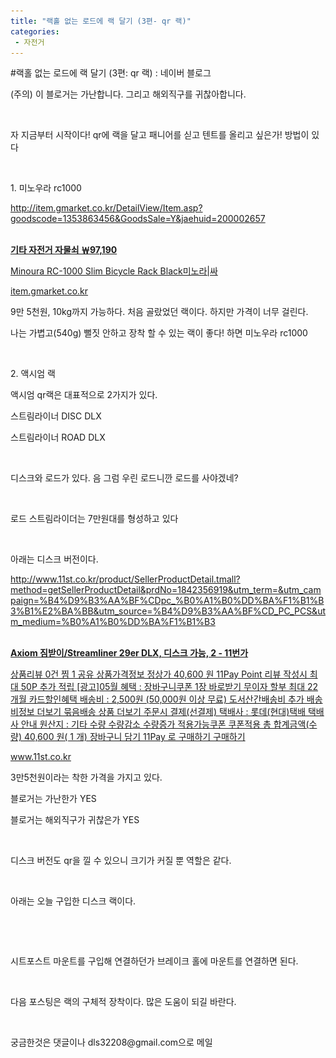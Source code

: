```yaml
---
title: "랙홀 없는 로드에 랙 달기 (3편- qr 랙)"
categories:
 - 자전거
---
```

#랙홀 없는 로드에 랙 달기 (3편: qr 랙) : 네이버 블로그
<div class="wrap_rabbit pcol2 _param(1) _postViewArea221544282403" id="post-view221544282403">
<!-- Rabbit HTML --><div class="se-viewer se-theme-default" lang="ko-KR">
<!-- SE_DOC_HEADER_END -->
<div class="se-main-container">
<div class="se-component se-text se-l-default" id="SE-f3dd8007-57ff-437e-9f8a-38dbe9ad4792">
<div class="se-component-content">
<div class="se-section se-section-text se-l-default">
<div class="se-module se-module-text"><!-- SE-TEXT { --><p class="se-text-paragraph se-text-paragraph-align-" id="SE-4658e242-c6a6-4e98-8c24-f2c7a64b0627" style=""><span class="se-fs- se-ff-" id="SE-cee7c87a-8140-4991-a2f8-2154842af94c" style="">(주의) 이 블로거는 가난합니다. 그리고 해외직구를 귀찮아합니다.</span></p><!-- } SE-TEXT --><!-- SE-TEXT { --><p class="se-text-paragraph se-text-paragraph-align-" id="SE-88f2378e-06ab-48db-861c-10cdacc692bb" style=""><span class="se-fs- se-ff-" id="SE-eeff892d-8bdc-4cee-a9e8-1f701fe389bc" style="">​</span></p><!-- } SE-TEXT --><!-- SE-TEXT { --><p class="se-text-paragraph se-text-paragraph-align-" id="SE-9d68a348-945f-4da8-8724-9d1a9b2a8855" style=""><span class="se-fs- se-ff-" id="SE-dd77498d-1996-4227-b7d9-e7ea85bd5c42" style="">자 지금부터 시작이다! qr에 랙을 달고 패니어를 싣고 텐트를 올리고 싶은가! 방법이 있다</span></p><!-- } SE-TEXT --><!-- SE-TEXT { --><p class="se-text-paragraph se-text-paragraph-align-" id="SE-d2c08d79-b275-4001-866e-5657757ca6ac" style=""><span class="se-fs- se-ff-" id="SE-7d789bca-0834-4476-9cb8-7c0ea1742b57" style="">​</span></p><!-- } SE-TEXT --><!-- SE-TEXT { --><p class="se-text-paragraph se-text-paragraph-align-" id="SE-81f548fd-b6ff-4dc3-835a-45c2592268b7" style=""><span class="se-fs- se-ff-" id="SE-b07dc8b8-851b-4e8e-918c-81b47f5dc62b" style="">1. 미노우라 rc1000</span></p><!-- } SE-TEXT --><!-- SE-TEXT { --><p class="se-text-paragraph se-text-paragraph-align-" id="SE-0f79c999-0df6-49bd-a30b-0f8ba2c50bcc" style=""><span class="se-fs- se-ff-" id="SE-3e9fe2c0-a11c-4575-b103-a7202b63b520" style=""><a class="se-link" href="http://item.gmarket.co.kr/DetailView/Item.asp?goodscode=1353863456&amp;GoodsSale=Y&amp;jaehuid=200002657" target="_blank">http://item.gmarket.co.kr/DetailView/Item.asp?goodscode=1353863456&amp;GoodsSale=Y&amp;jaehuid=200002657</a></span></p><!-- } SE-TEXT --></div>
</div>
</div>
</div> <div class="se-component se-oglink se-l-image" id="SE-f01649d3-9f85-49b4-9684-6e30119807c3">
<div class="se-component-content">
<div class="se-section se-section-oglink se-l-image se-section-align-">
<div class="se-module se-module-oglink">
<a class="se-oglink-thumbnail" href="http://item.gmarket.co.kr/DetailView/Item.asp?goodscode=1353863456&amp;GoodsSale=Y&amp;jaehuid=200002657" target="_blank">
<img alt="" class="se-oglink-thumbnail-resource" src="https://dthumb-phinf.pstatic.net/?src=%22http%3A%2F%2Fgdimg.gmarket.co.kr%2F1353863456%2Fstill%2F280%3Fver%3D1535830059%22&amp;type=ff120">
</img></a>
<a class="se-oglink-info" href="http://item.gmarket.co.kr/DetailView/Item.asp?goodscode=1353863456&amp;GoodsSale=Y&amp;jaehuid=200002657" target="_blank">
<div class="se-oglink-info-container">
<strong class="se-oglink-title">기타 자전거 자물쇠 ￦97,190</strong>
<p class="se-oglink-summary">Minoura RC-1000 Slim Bicycle Rack  Black미노라|싸</p>
<p class="se-oglink-url">item.gmarket.co.kr</p>
</div>
</a>
</div>
</div>
</div>
<script class="__se_module_data" data-module='{"type":"v2_oglink", "id" :"SE-f01649d3-9f85-49b4-9684-6e30119807c3", "data" : {"link" : "http://item.gmarket.co.kr/DetailView/Item.asp?goodscode=1353863456&amp;GoodsSale=Y&amp;jaehuid=200002657", "isVideo" : "false", "thumbnail" : "https://dthumb-phinf.pstatic.net/?src=%22http%3A%2F%2Fgdimg.gmarket.co.kr%2F1353863456%2Fstill%2F280%3Fver%3D1535830059%22&amp;type=ff120"}}' type="text/data"></script>
</div> <div class="se-component se-text se-l-default" id="SE-6c7901d6-43df-4a8e-982f-99166b440018">
<div class="se-component-content">
<div class="se-section se-section-text se-l-default">
<div class="se-module se-module-text"><!-- SE-TEXT { --><p class="se-text-paragraph se-text-paragraph-align-" id="SE-ed7dfa6f-a4c9-4d8d-9c4f-aa6706bb6919" style=""><span class="se-fs- se-ff-" id="SE-3465f629-b395-4045-92af-a06643b152f3" style="">9만 5천원, 10kg까지 가능하다. 처음 골랐었던 랙이다. 하지만 가격이 너무 걸린다.</span></p><!-- } SE-TEXT --><!-- SE-TEXT { --><p class="se-text-paragraph se-text-paragraph-align-" id="SE-ddcc5299-af07-4d9c-926e-39f905d719d3" style=""><span class="se-fs- se-ff-" id="SE-b53c6610-25d9-4fa5-a6f5-641d3e927b0d" style="">나는 가볍고(540g) 뻘짓 안하고 장착 할 수 있는 랙이 좋다! 하면 미노우라 rc1000</span></p><!-- } SE-TEXT --><!-- SE-TEXT { --><p class="se-text-paragraph se-text-paragraph-align-" id="SE-133c7992-32c8-4b26-8b9b-6e91d23ee683" style=""><span class="se-fs- se-ff-" id="SE-a1cbe473-686f-47b4-8a01-d044545bdb2c" style="">​</span></p><!-- } SE-TEXT --><!-- SE-TEXT { --><p class="se-text-paragraph se-text-paragraph-align-" id="SE-e6674422-7cde-4c60-9f48-015c5db114de" style=""><span class="se-fs- se-ff-" id="SE-d56e9e52-d32c-4e97-ad65-47ebb7dea5bc" style="">2. 액시엄 랙</span></p><!-- } SE-TEXT --><!-- SE-TEXT { --><p class="se-text-paragraph se-text-paragraph-align-" id="SE-ea04f6c3-8576-4d86-a099-e54c13bdec67" style=""><span class="se-fs- se-ff-" id="SE-9191b29c-7284-4593-8756-b03679ad2937" style="">액시엄 qr랙은 대표적으로 2가지가 있다.</span></p><!-- } SE-TEXT --><!-- SE-TEXT { --><p class="se-text-paragraph se-text-paragraph-align-" id="SE-2413728a-f0e1-45a7-bee0-725e3dcaeaf8" style=""><span class="se-fs- se-ff-" id="SE-14b9813b-a97a-4354-bc6b-f7f8dad5bd12" style="">스트림라이너 DISC DLX</span></p><!-- } SE-TEXT --><!-- SE-TEXT { --><p class="se-text-paragraph se-text-paragraph-align-" id="SE-5bf8d1f1-ece2-476e-9299-7fcdded81558" style=""><span class="se-fs- se-ff-" id="SE-83336ee6-7af4-4972-992a-c234dc4c0b11" style="">스트림라이너 ROAD DLX</span></p><!-- } SE-TEXT --><!-- SE-TEXT { --><p class="se-text-paragraph se-text-paragraph-align-" id="SE-83898f6d-8585-4d77-8c6f-572b86f9179c" style=""><span class="se-fs- se-ff-" id="SE-cff4f8be-b2ca-4ce5-af12-b0b57bf97654" style="">​</span></p><!-- } SE-TEXT --><!-- SE-TEXT { --><p class="se-text-paragraph se-text-paragraph-align-" id="SE-e8f1dceb-885c-47fb-8d6b-d9809139a034" style=""><span class="se-fs- se-ff-" id="SE-644d028e-12ea-4f3f-9bbc-413226e9b151" style="">디스크와 로드가 있다. 음 그럼 우린 로드니깐 로드를 사야겠네?</span></p><!-- } SE-TEXT --></div>
</div>
</div>
</div> <div class="se-component se-image se-l-default" id="SE-3364f33f-c1c5-43e0-8de2-0839dcf1b7e3">
<div class="se-component-content se-component-content-fit">
<div class="se-section se-section-image se-l-default se-section-align-">
<a class="se-module se-module-image __se_image_link __se_link" data-linkdata='{"id" : "SE-3364f33f-c1c5-43e0-8de2-0839dcf1b7e3", "src" : "https://postfiles.pstatic.net/MjAxOTA1MjNfMjA4/MDAxNTU4NTM3OTYxMTY3._bbsepAqiLEiSwNV_NL0s_NmJPLi1aihdGmGnlS5FKsg.wgV0miWkSrK6N5s90dtp1GzVAK6WHGzA_dIyrp7yAmgg.PNG.dls32208/image.png", "linkUse" : "false", "link" : ""}' data-linktype="img" href="#" onclick="return false;" style=" ">
<img alt="" class="se-image-resource" data-height="559" data-lazy-src="https://postfiles.pstatic.net/MjAxOTA1MjNfMjA4/MDAxNTU4NTM3OTYxMTY3._bbsepAqiLEiSwNV_NL0s_NmJPLi1aihdGmGnlS5FKsg.wgV0miWkSrK6N5s90dtp1GzVAK6WHGzA_dIyrp7yAmgg.PNG.dls32208/image.png?type=w966" data-width="693" src="https://raw.githubusercontent.com/rage147-OwO/rage147-OwO.github.io/master/_images/images/2019-5-23-랙홀 없는 로드에 랙 달기 (3편- qr 랙)/0.png">
</img></a> </div>
</div>
</div> <div class="se-component se-text se-l-default" id="SE-f8cf648e-a3f5-44cd-b98e-cf9d72083c84">
<div class="se-component-content">
<div class="se-section se-section-text se-l-default">
<div class="se-module se-module-text"><!-- SE-TEXT { --><p class="se-text-paragraph se-text-paragraph-align-" id="SE-41366794-25b8-46b0-bf02-494622b9b558" style=""><span class="se-fs- se-ff-" id="SE-e291f5ea-fdca-4627-a81c-52d8cf0cea5d" style="">로드 스트림라이더는 7만원대를 형성하고 있다</span></p><!-- } SE-TEXT --><!-- SE-TEXT { --><p class="se-text-paragraph se-text-paragraph-align-" id="SE-3628e375-3ffc-4b07-bd1f-7d70127d61f8" style=""><span class="se-fs- se-ff-" id="SE-d60933a8-2b16-41ff-a3d3-1ef3aceeb227" style="">​</span></p><!-- } SE-TEXT --><!-- SE-TEXT { --><p class="se-text-paragraph se-text-paragraph-align-" id="SE-f542ec15-6044-412f-8bb6-5db625261ea8" style=""><span class="se-fs- se-ff-" id="SE-306c8269-efe9-42f6-9907-6097cb94781a" style="">아래는 디스크 버전이다.</span></p><!-- } SE-TEXT --><!-- SE-TEXT { --><p class="se-text-paragraph se-text-paragraph-align-" id="SE-76a0a60d-319a-4c83-a5e4-20e1b2d096a9" style=""><span class="se-fs- se-ff-" id="SE-c8cd7949-b2e8-4749-935d-950fd1110cc4" style=""><a class="se-link" href="http://www.11st.co.kr/product/SellerProductDetail.tmall?method=getSellerProductDetail&amp;prdNo=1842356919&amp;utm_term=&amp;utm_campaign=%B4%D9%B3%AA%BF%CDpc_%B0%A1%B0%DD%BA%F1%B1%B3%B1%E2%BA%BB&amp;utm_source=%B4%D9%B3%AA%BF%CD_PC_PCS&amp;utm_medium=%B0%A1%B0%DD%BA%F1%B1%B3" target="_blank">http://www.11st.co.kr/product/SellerProductDetail.tmall?method=getSellerProductDetail&amp;prdNo=1842356919&amp;utm_term=&amp;utm_campaign=%B4%D9%B3%AA%BF%CDpc_%B0%A1%B0%DD%BA%F1%B1%B3%B1%E2%BA%BB&amp;utm_source=%B4%D9%B3%AA%BF%CD_PC_PCS&amp;utm_medium=%B0%A1%B0%DD%BA%F1%B1%B3</a></span></p><!-- } SE-TEXT --></div>
</div>
</div>
</div> <div class="se-component se-oglink se-l-image" id="SE-58abb21e-dce3-434e-9b2a-9d9b821be76f">
<div class="se-component-content">
<div class="se-section se-section-oglink se-l-image se-section-align-">
<div class="se-module se-module-oglink">
<a class="se-oglink-thumbnail" href="http://www.11st.co.kr/product/SellerProductDetail.tmall?method=getSellerProductDetail&amp;prdNo=1842356919&amp;utm_term=&amp;utm_campaign=%B4%D9%B3%AA%BF%CDpc_%B0%A1%B0%DD%BA%F1%B1%B3%B1%E2%BA%BB&amp;utm_source=%B4%D9%B3%AA%BF%CD_PC_PCS&amp;utm_medium=%B0%A1%B0%DD%BA%F1%B1%B3" target="_blank">
<img alt="" class="se-oglink-thumbnail-resource" src="https://dthumb-phinf.pstatic.net/?src=%22http%3A%2F%2Fi.011st.com%2Ft%2F300_0%2Fpd%2F18%2F3%2F5%2F6%2F9%2F1%2F9%2FnZGrf%2F1842356919_B.jpg%22&amp;type=ff120">
</img></a>
<a class="se-oglink-info" href="http://www.11st.co.kr/product/SellerProductDetail.tmall?method=getSellerProductDetail&amp;prdNo=1842356919&amp;utm_term=&amp;utm_campaign=%B4%D9%B3%AA%BF%CDpc_%B0%A1%B0%DD%BA%F1%B1%B3%B1%E2%BA%BB&amp;utm_source=%B4%D9%B3%AA%BF%CD_PC_PCS&amp;utm_medium=%B0%A1%B0%DD%BA%F1%B1%B3" target="_blank">
<div class="se-oglink-info-container">
<strong class="se-oglink-title">Axiom 짐받이/Streamliner 29er DLX, 디스크 가능, 2 - 11번가</strong>
<p class="se-oglink-summary">상품리뷰 0건 찜 1 공유 상품가격정보 정상가 40,600 원 11Pay Point 리뷰 작성시 최대 50P 추가 적립 [광고]05월 혜택 : 장바구니쿠폰 1장 바로받기 무이자 할부 최대 22 개월 카드할인혜택 배송비 : 2,500원 (50,000원 이상 무료) 도서산간배송비 추가 배송비정보 더보기 묶음배송 상품 더보기 주문시 결제(선결제) 택배사 : 롯데(현대)택배 택배사 안내 원산지 : 기타 수량 수량감소 수량증가 적용가능쿠폰 쿠폰적용 총 합계금액(수량) 40,600 원( 1 개) 장바구니 담기 11Pay 로 구매하기 구매하기 </p>
<p class="se-oglink-url">www.11st.co.kr</p>
</div>
</a>
</div>
</div>
</div>
<script class="__se_module_data" data-module='{"type":"v2_oglink", "id" :"SE-58abb21e-dce3-434e-9b2a-9d9b821be76f", "data" : {"link" : "http://www.11st.co.kr/product/SellerProductDetail.tmall?method=getSellerProductDetail&amp;prdNo=1842356919&amp;utm_term=&amp;utm_campaign=%B4%D9%B3%AA%BF%CDpc_%B0%A1%B0%DD%BA%F1%B1%B3%B1%E2%BA%BB&amp;utm_source=%B4%D9%B3%AA%BF%CD_PC_PCS&amp;utm_medium=%B0%A1%B0%DD%BA%F1%B1%B3", "isVideo" : "false", "thumbnail" : "https://dthumb-phinf.pstatic.net/?src=%22http%3A%2F%2Fi.011st.com%2Ft%2F300_0%2Fpd%2F18%2F3%2F5%2F6%2F9%2F1%2F9%2FnZGrf%2F1842356919_B.jpg%22&amp;type=ff120"}}' type="text/data"></script>
</div> <div class="se-component se-text se-l-default" id="SE-792980ee-5dcf-430f-9198-411578bd912e">
<div class="se-component-content">
<div class="se-section se-section-text se-l-default">
<div class="se-module se-module-text"><!-- SE-TEXT { --><p class="se-text-paragraph se-text-paragraph-align-" id="SE-80d767b7-e40e-44d6-b063-5579003201e0" style=""><span class="se-fs- se-ff-" id="SE-afae34c3-edaf-4de1-860c-eb45ec240084" style="">3만5천원이라는 착한 가격을 가지고 있다. </span></p><!-- } SE-TEXT --><!-- SE-TEXT { --><p class="se-text-paragraph se-text-paragraph-align-" id="SE-61563a17-2a13-4918-9025-bd4109ab5b1d" style=""><span class="se-fs- se-ff-" id="SE-8ec4a968-574a-44a3-b2d3-b89b9b29606c" style="">블로거는 가난한가 YES</span></p><!-- } SE-TEXT --><!-- SE-TEXT { --><p class="se-text-paragraph se-text-paragraph-align-" id="SE-3d5fb149-801a-4b9b-994c-5a9e5a32ceaa" style=""><span class="se-fs- se-ff-" id="SE-98725f26-247d-4d1d-a79f-c40d01ebeae4" style="">블로거는 해외직구가 귀찮은가 YES</span></p><!-- } SE-TEXT --><!-- SE-TEXT { --><p class="se-text-paragraph se-text-paragraph-align-" id="SE-852be96c-2c5e-4410-be73-a4c5e9a2bb69" style=""><span class="se-fs- se-ff-" id="SE-336ef113-f07e-4f00-b11e-bb5bdb6d23ba" style="">​</span></p><!-- } SE-TEXT --><!-- SE-TEXT { --><p class="se-text-paragraph se-text-paragraph-align-" id="SE-4a3c4f72-bfd5-478b-a365-27cd65e24c40" style=""><span class="se-fs- se-ff-" id="SE-973f7ca6-a3ae-4e35-ba5e-fa715d8ad0ba" style="">디스크 버전도 qr을 낄 수 있으니 크기가 커질 뿐 역할은 같다.</span></p><!-- } SE-TEXT --><!-- SE-TEXT { --><p class="se-text-paragraph se-text-paragraph-align-" id="SE-ea474cd2-38b4-4b76-a8f9-c669db0c419b" style=""><span class="se-fs- se-ff-" id="SE-261b6fee-e7e1-4d9a-99a6-8f2da6b90ea6" style="">​</span></p><!-- } SE-TEXT --><!-- SE-TEXT { --><p class="se-text-paragraph se-text-paragraph-align-" id="SE-84125f6a-dc9b-4c79-aadb-db3775c82f8b" style=""><span class="se-fs- se-ff-" id="SE-5b7d8b52-b92e-4969-9317-c85d11855101" style="">아래는 오늘 구입한 디스크 랙이다.</span></p><!-- } SE-TEXT --><!-- SE-TEXT { --><p class="se-text-paragraph se-text-paragraph-align-" id="SE-6c9b3029-f2ba-4f9b-8454-3128c3eedb5d" style=""><span class="se-fs- se-ff-" id="SE-c96ff391-4c42-442d-9072-426b76f63fbd" style="">​</span></p><!-- } SE-TEXT --></div>
</div>
</div>
</div> <div class="se-component se-image se-l-default" id="SE-9860b4ea-4bd1-4489-aef3-b42f7af03440">
<div class="se-component-content se-component-content-fit">
<div class="se-section se-section-image se-l-default se-section-align-">
<a class="se-module se-module-image __se_image_link __se_link" data-linkdata='{"id" : "SE-9860b4ea-4bd1-4489-aef3-b42f7af03440", "src" : "https://postfiles.pstatic.net/MjAxOTA1MjNfMjIx/MDAxNTU4NTM4MzQ0MDI3.CWaQW8hpKKLW6_gv4fsvXY5v8FBI5JaEKTTBZ0AjZPMg.BayRpSoImyZuzsjE6vOsRFxdMUVen1H4UgfFtgYSzaog.PNG.dls32208/SE-0853d148-79a2-4237-8741-b4266bc6732e.png", "linkUse" : "false", "link" : ""}' data-linktype="img" href="#" onclick="return false;" style=" ">
<img alt="" class="se-image-resource" data-height="1231" data-lazy-src="https://postfiles.pstatic.net/MjAxOTA1MjNfMjIx/MDAxNTU4NTM4MzQ0MDI3.CWaQW8hpKKLW6_gv4fsvXY5v8FBI5JaEKTTBZ0AjZPMg.BayRpSoImyZuzsjE6vOsRFxdMUVen1H4UgfFtgYSzaog.PNG.dls32208/SE-0853d148-79a2-4237-8741-b4266bc6732e.png?type=w966" data-width="693" src="https://raw.githubusercontent.com/rage147-OwO/rage147-OwO.github.io/master/_images/images/2019-5-23-랙홀 없는 로드에 랙 달기 (3편- qr 랙)/1.png">
</img></a> </div>
</div>
</div> <div class="se-component se-text se-l-default" id="SE-a9f4cd79-0478-4164-8beb-132df0ee77bb">
<div class="se-component-content">
<div class="se-section se-section-text se-l-default">
<div class="se-module se-module-text"><!-- SE-TEXT { --><p class="se-text-paragraph se-text-paragraph-align-" id="SE-99643834-d664-473b-8310-4ffdf417e678" style=""><span class="se-fs- se-ff-" id="SE-fa715f4e-f2f5-4541-a03f-dea12b38befd" style="">시트포스트 마운트를 구입해 연결하던가 브레이크 홀에 마운트를 연결하면 된다.</span></p><!-- } SE-TEXT --><!-- SE-TEXT { --><p class="se-text-paragraph se-text-paragraph-align-" id="SE-76d8c346-ada6-4491-9f09-3bea165e9a51" style=""><span class="se-fs- se-ff-" id="SE-60797698-4e17-4f5c-aaaa-8b22960b38da" style="">​</span></p><!-- } SE-TEXT --><!-- SE-TEXT { --><p class="se-text-paragraph se-text-paragraph-align-" id="SE-a6364f2a-a448-452c-9ffd-a4f4fff2bbb1" style=""><span class="se-fs- se-ff-" id="SE-6fe93b68-513d-4b57-970c-3d1dbdf7eb8f" style="">다음 포스팅은 랙의 구체적 장착이다. 많은 도움이 되길 바란다.</span></p><!-- } SE-TEXT --><!-- SE-TEXT { --><p class="se-text-paragraph se-text-paragraph-align-" id="SE-7384f89f-03ee-414a-8fe3-fb201a371a4f" style=""><span class="se-fs- se-ff-" id="SE-f19cc53b-8886-4738-8608-e836401c6b67" style="">​</span></p><!-- } SE-TEXT --><!-- SE-TEXT { --><p class="se-text-paragraph se-text-paragraph-align-" id="SE-fa014726-17c8-4c29-870c-dd89caa97eb0" style=""><span class="se-fs- se-ff-" id="SE-68ccac16-5050-4640-b460-fcfaf5c93faf" style="">궁금한것은 댓글이나 dls32208@gmail.com으로 메일</span></p><!-- } SE-TEXT --></div>
</div>
</div>
</div> </div>
</div>
</div>